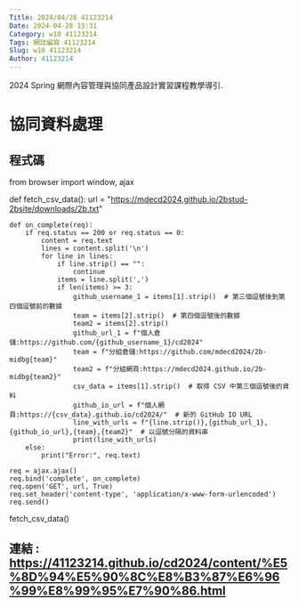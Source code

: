 ```yaml
---
Title: 2024/04/28 41123214
Date: 2024-04-28 15:31
Category: w10 41123214
Tags: 網誌編寫 41123214
Slug: w10 41123214
Author: 41123214
---
```


2024 Spring 網際內容管理與協同產品設計實習課程教學導引.

<!-- PELICAN_END_SUMMARY -->

# 協同資料處理
## 程式碼
from browser import window, ajax

def fetch_csv_data():
    url = "https://mdecd2024.github.io/2bstud-2bsite/downloads/2b.txt"
    
    def on_complete(req):
        if req.status == 200 or req.status == 0:
            content = req.text
            lines = content.split('\n')
            for line in lines:
                if line.strip() == "":
                    continue
                items = line.split(',')
                if len(items) >= 3:
                    github_username_1 = items[1].strip()  # 第三個逗號後到第四個逗號前的數據
                    team = items[2].strip()  # 第四個逗號後的數據
                    team2 = items[2].strip()
                    github_url_1 = f"個人倉儲:https://github.com/{github_username_1}/cd2024"
                    team = f"分組倉儲:https://github.com/mdecd2024/2b-midbg{team}"
                    team2 = f"分組網頁:https://mdecd2024.github.io/2b-midbg{team2}"
                    csv_data = items[1].strip()  # 取得 CSV 中第三個逗號後的資料
                    github_io_url = f"個人網頁:https://{csv_data}.github.io/cd2024/"  # 新的 GitHub IO URL
                    line_with_urls = f"{line.strip()},{github_url_1},{github_io_url},{team},{team2}"  # 以逗號分隔的資料串
                    print(line_with_urls)
        else:
            print("Error:", req.text)
    
    req = ajax.ajax()
    req.bind('complete', on_complete)
    req.open('GET', url, True)
    req.set_header('content-type', 'application/x-www-form-urlencoded')
    req.send()

fetch_csv_data()
 ## 連結 : https://41123214.github.io/cd2024/content/%E5%8D%94%E5%90%8C%E8%B3%87%E6%96%99%E8%99%95%E7%90%86.html